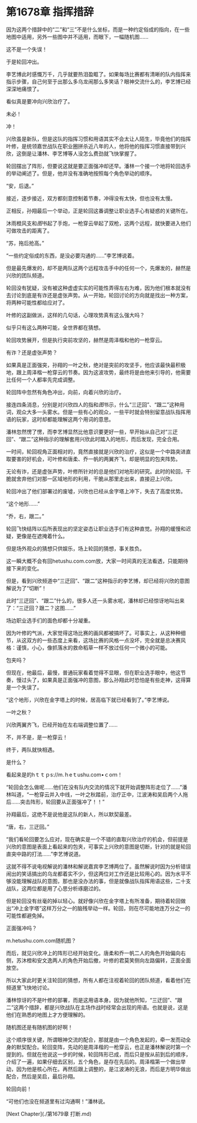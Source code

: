 # 第1678章 指挥措辞

因为这两个措辞中的“二”和“三”不是什么坐标，而是一种约定俗成的指向，在一些地图中适用，另外一些图中并不适用，而眼下，一幅随机图……

这不是一个失误！

于是轮回冲出。

李艺博此时感慨万千，几乎就要热泪盈眶了。如果每场比赛都有清晰的队内指挥来指示步骤，自己何至于出那么多乌龙闹那么多笑话？眼神交流什么的，李艺博已经深深地痛恨了。

看似真是要冲向兴欣治疗了。

未必！

冲！

兴欣虽是新队，但是这队的指挥习惯和用语其实不会太让人陌生，毕竟他们的指挥叶修，是统领嘉世战队在职业圈拼杀近八年的人，他将他的指挥习惯直接带到兴欣，这倒是让潘林、李艺博等人没怎么费劲就飞快掌握了。

轮回摆出了阵形，但要说这就是要正面强冲却还早。潘林一个接一个地将轮回选手的举动阐述了。但是，他并没有准确地按照每个角色举动的顺序。

“安，后退。”

接近，逐步接近，双方都刻意控制着节奏，冲得没有太快，但也没有太慢。

正相反，孙翔最后一个举动，正是轮回这番调整让职业选手心有疑惑的关键所在。

沐雨橙风支和*图*书起了手炮，一枪穿云举起了双枪，这两个远程，就快要进入他们可做攻击的距离了。

“苏，拖后抢高。”

“一些约定俗成的东西，是没必要沟通的……”李艺博说着。

但是最先爆发的，却不是两队这两个远程攻击手中的任何一个，先爆发的，赫然是兴欣的团队频道。

轮回没有犹疑，没有被这种虚虚实实的可能性弄得左右为难，因为他们根本就没有去讨论到底是有诈还是虚张声势。从一开始，轮回讨论的方向就是找出一种方案，将两种可能性都给应对了。

叶修的这副做派，这样的几句话，心理攻势真有这么强大吗？

似乎只有这么两种可能，全世界都在猜想。

轮回攻势展开，但是执行突前攻坚的，赫然是周泽楷和他的一枪穿云。

有诈？还是虚张声势？

如果真是正面强突，孙翔的一叶之秋，绝对是突前的攻坚手，他应该最快最积极地，跟上周泽楷一枪穿云的节奏。因为这波攻势，最终将是由他来引导的，他需要比任何一个人都率先完成调整。

轮回阵中忽然有角色冲出，向前，向着兴欣的治疗。

接连四条消息，分别是对兴欣四人的指和*图*书示，什么“三迂回”、“跟二”这种用词，观众大多一头雾水。但是一些有心的观众，一些平时就会特别留意战队指挥用语的玩家，这时却都能理解这两个用词的意思。

潘林忽然愣了愣，而李艺博显然比他意识要更好一些，早开始从自己对“三迂回”、“跟二”这种指示的理解套用兴欣此时踏入的地形，而后发现，完全合用。

一时间，轮回视角正面相对的，竟然直接就是兴欣的治疗，这似是一个中路突进直取要害的好机会，可叶修和唐柔、乔一帆的两翼齐飞，却是明显的包夹阵势。

无论有诈，还是虚张声势，叶修所针对的总是他们对地形的研究。此时的轮回，干脆就舍弃他们对那一区域地形的利用，干脆从那里走出来，直接迎上兴欣。

轮回冲出了他们部署过的废墟，兴欣也已经从金字塔上冲下，失去了高度优势。

“这个地形……”

“乔，右，跟二。”

轮回飞快结阵以后所表现出的坚定姿态让职业选手们有这种直觉。孙翔的缓慢和迟疑，更像是在遮掩着什么。

但是场外观众的猜想只供娱乐，场上轮回的猜想，事关胜负。

这一瞬大概不会有回hetushu.com.com放，大家一时间真的无法看透，只能期待接下来的变化。

但是，看到兴欣频道中“三迂回”、“跟二”这种指示的李艺博，却已经将兴欣的意图解说为了“切断”！

此时“三迂回”、“跟二”什么的，很多人还一头雾水呢，潘林却已经惊讶地叫出来了：“三迂回？跟二？这图……”

场边职业选手们的面色却都十分凝重。

因为叶修的气派，大家觉得这场比赛的画风都被搞坏了。可事实上，从这种种细节，从这双方的一些态度上来看，这场比赛的风格一点没坏，完全就是总决赛风格：谨慎，小心，像抓落水的救命稻草一样不放过任何一个微小的可能。

包夹吗？

但现在，他最后，最慢，普通玩家看着觉得不显眼，但在职业选手眼中，他这节奏，慢过头了，如果真是正面强冲的意图，那么孙翔此时恐怕是有些走神，这得算是一个失误了。

“这个地形，兴欣在金字塔上的时候，居高临下就已经看到了。”李艺博说。

一叶之秋？

兴欣两翼齐飞，已经开始在左右端调整位置了……

不，并不是，是一枪穿云！

终于，两队就快相遇。

是什么？

看起来是的hｔｔｐs://m.ｈeｔushu.com•ｃoｍ！

“轮回会怎么做呢……他们在没有队内交流的情况下就开始调整阵形走位了……”潘林叫道，“一枪穿云并入中线，一叶之秋踏前，治疗正中，江波涛和吴启两个人拖后……突击阵形，轮回要从正面强冲了！！”

孙翔最后，这绝不是说他是这队的新人，所以默契最差。

“唐，右，三迂回。”

“我们看轮回要怎么应对，现在确实是一个不错的直取兴欣治疗的机会，但前提是兴欣的意图是表面上看起来的包夹，可事实上兴欣的意图是切断，针对的就是轮回直突中路的打法……”李艺博说道。

这就不得不说电视解说的潘林和解说嘉宾李艺博两位了。虽然解说时因为分析错误闹出的笑话搞出的乌龙都着实不少，但这两位对工作还是比较用心的。因为水平不够没能理解战队的意图，那也是没办法的事，但是就像战队指挥用语这些，二十支战队，这两位都是用了心思分析琢磨过的。

但是轮回没有丝毫的掉以轻心。就好像兴欣在金字塔上有所准备，期待着轮回做出“冲上金字塔”这样万分之一的脑残举动一样。轮回，则在尽可能地连万分之一的可能性都避免掉。

正面强冲吗？

m.hetushu.com.com随机图？

而后，就见兴欣冲上的阵形已经开始变化。唐柔和乔一帆二人的角色开始偏向右侧，苏沐橙和安文逸两人的角色开始后撤，叶修的君莫笑侧向左路偏转，正面全面放空。

所以大家此时更关注轮回的猜想，所有人都在注视着轮回的团队频道，看着他们在频道里飞快地讨论。

潘林惊讶的不是叶修的部署，而是这用语本身。因为就他所知，“三迂回”、“跟二”这两个措辞，都是兴欣战队在主场作战时经常会出现的用语。也就是说，这是他们在熟悉的地图上才方便理解的。

随机图还是有随机图的好啊！

这个顺序很关键，所谓眼神交流的配合，那就是由一个角色发起的，牵一发而动全身的默契配合。轮回变阵，先动的是周泽楷的一枪穿云，也正是潘林解说时第一个提到的。但就在他说这一步的时候，轮回阵形已成，而后只是按从前到后的顺序，介绍了一遍，如果仔细去区别，五个角色，是存在先后的。周泽楷第一个做出举动，因为他是核心所在。再然后跟上调整的，是江波涛的无浪，而后是方明华做出配合，然后是吴启，最后孙翔。

轮回向前！

“可他们也没在频道里有过沟通啊！”潘林说。



[Next Chapter](./第1679章 打断.md)